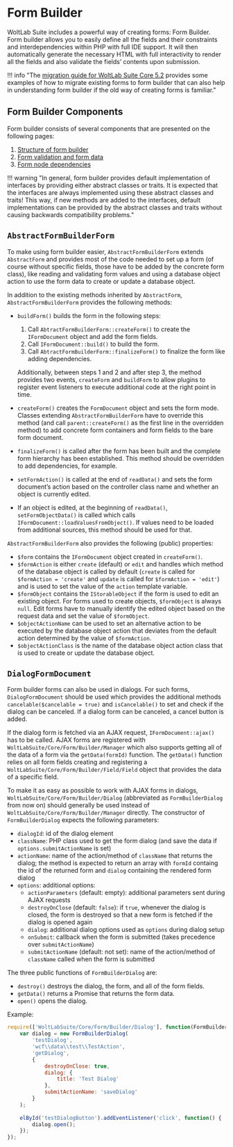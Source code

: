 # Form Builder

WoltLab Suite includes a powerful way of creating forms: Form Builder.
Form builder allows you to easily define all the fields and their constraints and interdependencies within PHP with full IDE support.
It will then automatically generate the necessary HTML with full interactivity to render all the fields and also validate the fields’ contents upon submission.

!!! info "The [migration guide for WoltLab Suite Core 5.2](../../../migration/wsc31/form-builder.md) provides some examples of how to migrate existing forms to form builder that can also help in understanding form builder if the old way of creating forms is familiar."

## Form Builder Components

Form builder consists of several components that are presented on the following pages:

1. [Structure of form builder](structure.md)
1. [Form validation and form data](validation_data.md)
1. [Form node dependencies](dependencies.md)

!!! warning "In general, form builder provides default implementation of interfaces by providing either abstract classes or traits. It is expected that the interfaces are always implemented using these abstract classes and traits! This way, if new methods are added to the interfaces, default implementations can be provided by the abstract classes and traits without causing backwards compatibility problems."


## `AbstractFormBuilderForm`

To make using form builder easier, `AbstractFormBuilderForm` extends `AbstractForm` and provides most of the code needed to set up a form (of course without specific fields, those have to be added by the concrete form class), like reading and validating form values and using a database object action to use the form data to create or update a database object.

In addition to the existing methods inherited by `AbstractForm`, `AbstractFormBuilderForm` provides the following methods:

- `buildForm()` builds the form in the following steps:
  
  1. Call `AbtractFormBuilderForm::createForm()` to create the `IFormDocument` object and add the form fields.
  2. Call `IFormDocument::build()` to build the form.
  3. Call `AbtractFormBuilderForm::finalizeForm()` to finalize the form like adding dependencies.
  
  Additionally, between steps 1 and 2 and after step 3, the method provides two events, `createForm` and `buildForm` to allow plugins to register event listeners to execute additional code at the right point in time.
- `createForm()` creates the `FormDocument` object and sets the form mode.
  Classes extending `AbstractFormBuilderForm` have to override this method (and call `parent::createForm()` as the first line in the overridden method) to add concrete form containers and form fields to the bare form document.
- `finalizeForm()` is called after the form has been built and the complete form hierarchy has been established.
  This method should be overridden to add dependencies, for example.
- `setFormAction()` is called at the end of `readData()` and sets the form document’s action based on the controller class name and whether an object is currently edited.
- If an object is edited, at the beginning of `readData()`, `setFormObjectData()` is called which calls `IFormDocument::loadValuesFromObject()`.
  If values need to be loaded from additional sources, this method should be used for that.

`AbstractFormBuilderForm` also provides the following (public) properties:

- `$form` contains the `IFormDocument` object created in `createForm()`.
- `$formAction` is either `create` (default) or `edit` and handles which method of the database object is called by default (`create` is called for `$formAction = 'create'` and `update` is called for `$formAction = 'edit'`) and is used to set the value of the `action` template variable.
- `$formObject` contains the `IStorableObject` if the form is used to edit an existing object.
  For forms used to create objects, `$formObject` is always `null`.
  Edit forms have to manually identify the edited object based on the request data and set the value of `$formObject`. 
- `$objectActionName` can be used to set an alternative action to be executed by the database object action that deviates from the default action determined by the value of `$formAction`.
- `$objectActionClass` is the name of the database object action class that is used to create or update the database object.


## `DialogFormDocument`

Form builder forms can also be used in dialogs.
For such forms, `DialogFormDocument` should be used which provides the additional methods `cancelable($cancelable = true)` and `isCancelable()` to set and check if the dialog can be canceled.
If a dialog form can be canceled, a cancel button is added.

If the dialog form is fetched via an AJAX request, `IFormDocument::ajax()` has to be called.
AJAX forms are registered with `WoltLabSuite/Core/Form/Builder/Manager` which also supports getting all of the data of a form via the `getData(formId)` function.
The `getData()` function relies on all form fields creating and registering a `WoltLabSuite/Core/Form/Builder/Field/Field` object that provides the data of a specific field.

To make it as easy as possible to work with AJAX forms in dialogs, `WoltLabSuite/Core/Form/Builder/Dialog` (abbreviated as `FormBuilderDialog` from now on) should generally be used instead of `WoltLabSuite/Core/Form/Builder/Manager` directly. 
The constructor of `FormBuilderDialog` expects the following parameters:

- `dialogId`: id of the dialog element
- `className`: PHP class used to get the form dialog (and save the data if `options.submitActionName` is set)
- `actionName`: name of the action/method of `className` that returns the dialog; the method is expected to return an array with `formId` containg the id of the returned form and `dialog` containing the rendered form dialog
- `options`: additional options:
  - `actionParameters` (default: empty): additional parameters sent during AJAX requests
  - `destroyOnClose` (default: `false`): if `true`, whenever the dialog is closed, the form is destroyed so that a new form is fetched if the dialog is opened again
  - `dialog`: additional dialog options used as `options` during dialog setup
  - `onSubmit`: callback when the form is submitted (takes precedence over `submitActionName`)
  - `submitActionName` (default: not set): name of the action/method of `className` called when the form is submitted

The three public functions of `FormBuilderDialog` are:

- `destroy()` destroys the dialog, the form, and all of the form fields.
- `getData()` returns a Promise that returns the form data.
- `open()` opens the dialog.

Example:

```javascript
require(['WoltLabSuite/Core/Form/Builder/Dialog'], function(FormBuilderDialog) {
	var dialog = new FormBuilderDialog(
		'testDialog',
		'wcf\\data\\test\\TestAction',
		'getDialog',
		{
			destroyOnClose: true,
			dialog: {
				title: 'Test Dialog'
			},
			submitActionName: 'saveDialog'
		}
	);
	
	elById('testDialogButton').addEventListener('click', function() {
		dialog.open();
	});
});
```
